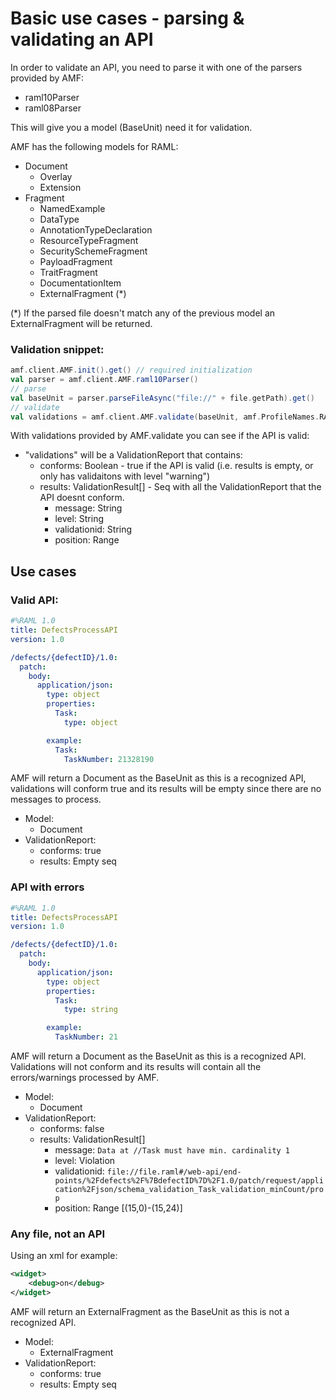 # Basic use cases - parsing & validating an API

In order to validate an API, you need to parse it with one of the parsers provided by AMF:

- raml10Parser
- raml08Parser

This will give you a model (BaseUnit) need it for validation.

AMF has the following models for RAML:
 - Document
 	- Overlay
 	- Extension
 - Fragment
 	- NamedExample
 	- DataType
 	- AnnotationTypeDeclaration
 	- ResourceTypeFragment
 	- SecuritySchemeFragment
 	- PayloadFragment
 	- TraitFragment
 	- DocumentationItem
 	- ExternalFragment (*)

(*) If the parsed file doesn't match any of the previous model an ExternalFragment will be returned.

### Validation snippet:
```scala
amf.client.AMF.init().get() // required initialization
val parser = amf.client.AMF.raml10Parser()
// parse
val baseUnit = parser.parseFileAsync("file://" + file.getPath).get()
// validate
val validations = amf.client.AMF.validate(baseUnit, amf.ProfileNames.RAML, amf.ProfileNames.AMFStyle).get()
```

With validations provided by AMF.validate you can see if the API is valid:
- "validations" will be a ValidationReport that contains:
    - conforms: Boolean - true if the API is valid (i.e. results is empty, or only has validaitons with level "warning")
    - results: ValidationResult[] - Seq with all the ValidationReport that the API doesnt conform.
     	- message: String
    	- level: String
    	- validationid: String
    	- position: Range


## Use cases
### Valid API:

```yaml
#%RAML 1.0
title: DefectsProcessAPI
version: 1.0

/defects/{defectID}/1.0:
  patch:
    body:
      application/json:
        type: object
        properties:
          Task:
            type: object

        example:
          Task:
            TaskNumber: 21328190
```

AMF will return a Document as the BaseUnit as this is a recognized API, validations will conform true and its results will be empty since there are no messages to process.

 - Model:
    - Document
 - ValidationReport: 
	- conforms: true
	- results: Empty seq


### API with errors

```yaml
#%RAML 1.0
title: DefectsProcessAPI
version: 1.0

/defects/{defectID}/1.0:
  patch:
    body:
      application/json:
        type: object
        properties:
          Task:
            type: string

        example:
          TaskNumber: 21
```

AMF will return a Document as the BaseUnit as this is a recognized API. 
Validations will not conform and its results will contain all the errors/warnings processed by AMF.

 - Model:
    - Document
 - ValidationReport: 
	- conforms: false
	- results: ValidationResult[]
		- message: ```Data at //Task must have min. cardinality 1```
		- level: Violation
		- validationid: ```file://file.raml#/web-api/end-points/%2Fdefects%2F%7BdefectID%7D%2F1.0/patch/request/application%2Fjson/schema_validation_Task_validation_minCount/prop```
		- position: Range [(15,0)-(15,24)]


### Any file, not an API

Using an xml for example:

```xml
<widget>
    <debug>on</debug>
</widget>
```

AMF will return an ExternalFragment as the BaseUnit as this is not a recognized API.

 - Model:
 	- ExternalFragment
 - ValidationReport: 
	- conforms: true
	- results: Empty seq
